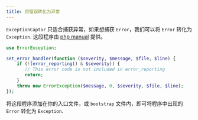 ```yaml
---
title: 将错误转化为异常
---
```


`ExceptionCaptor` 只适合捕获异常，如果想捕获 `Error`，我们可以将 `Error` 转化为 `Exception`. 这段程序由 [php manual](https://www.php.net/manual/en/class.errorexception.php#errorexception.examples) 提供。

```php
use ErrorException;

set_error_handler(function ($severity, $message, $file, $line) {
    if (!(error_reporting() & $severity)) {
       // This error code is not included in error_reporting
       return;
    }
    throw new ErrorException($message, 0, $severity, $file, $line);
});
```
将这段程序添加在你的入口文件，或 `bootstrap` 文件内，即可将程序中出现的 `Error` 转化为 `Exception`.
